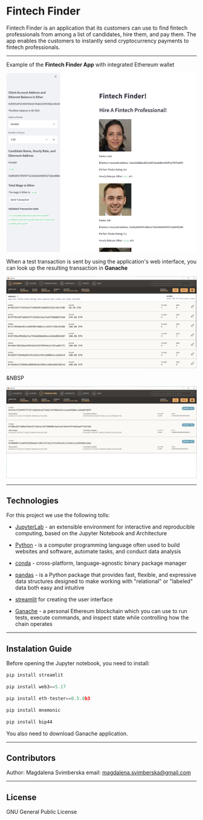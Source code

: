 # Fintech Finder

Fintech Finder is an application that its customers can use to find fintech professionals from among a list of candidates, hire them, and pay them. The app enables the customers to instantly send cryptocurrency payments to fintech professionals. 

---

Example of the **Fintech Finder App** with integrated Ethereum wallet

![web interface](images/Streamlit.PNG)

When a test transaction is sent by using the application's web interface, you can look up the resulting transaction in **Ganache**

![Ganache transactions](images/ganache_transactions.PNG)

&NBSP

![Transactions](images/transactions.PNG)

---

## Technologies

For this project we use the following tolls:


* [JupyterLab](https://github.com/jupyterlab/jupyterlab) - an extensible environment for interactive and reproducible computing, based on the Jupyter Notebook and Architecture

* [Python](https://www.coursera.org/articles/what-is-python-used-for-a-beginners-guide-to-using-python) - is a computer programming language often used to build websites and software, automate tasks, and conduct data analysis

* [conda](https://github.com/conda/conda) - cross-platform, language-agnostic binary package manager

* [pandas](https://github.com/pandas-dev/pandas) - is a Python package that provides fast, flexible, and expressive data structures designed to make working with "relational" or "labeled" data both easy and intuitive 

* [streamlit](https://docs.streamlit.io/library/get-started?msclkid=d0e4542fc41111ec998ac26c21f5a09b) for creating the user interface

* [Ganache](https://trufflesuite.com/ganache/) - a personal Ethereum blockchain which you can use to run tests, execute commands, and inspect state while controlling how the chain operates

---

## Instalation Guide

Before opening the Jupyter notebook, you need to install:

```python
pip install streamlit
```

```python
pip install web3==5.17
```

```python
pip install eth-tester==0.5.0b3
```

```python
pip install mnemonic
```

```python
pip install bip44
```
You also need to download Ganache application.

---

## Contributors

Author: Magdalena Svimberska
email: magdalena.svimberska@gmail.com

---

## License

GNU General Public License